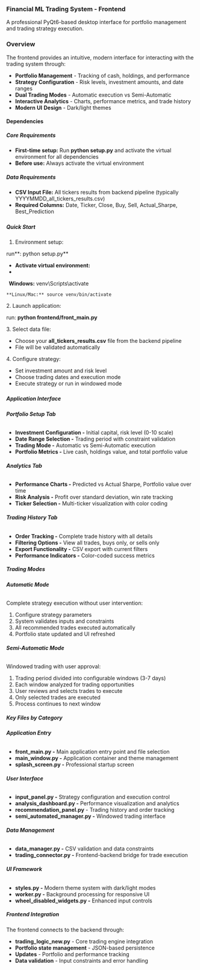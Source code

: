 ### **Financial ML Trading System - Frontend**

A professional PyQt6-based desktop interface for portfolio management and trading strategy execution.



### **Overview**

The frontend provides an intuitive, modern interface for interacting with the trading system through:

* **Portfolio Management** - Tracking of cash, holdings, and performance
* **Strategy Configuration** - Risk levels, investment amounts, and date ranges
* **Dual Trading Modes** - Automatic execution vs Semi-Automatic
* **Interactive Analytics** - Charts, performance metrics, and trade history
* **Modern** **UI** **Design** - Dark/light themes





#### **Dependencies**

##### **Core Requirements**

* **First-time setup:** Run **python setup.py** and activate the virtual environment for all dependencies
* **Before use:** Always activate the virtual environment



##### **Data Requirements**

* **CSV Input File:** All tickers results from backend pipeline (typically YYYYMMDD\_all\_tickers\_results.csv)
* **Required Columns:** Date, Ticker, Close, Buy, Sell, Actual\_Sharpe, Best\_Prediction

##### 

##### **Quick Start**

1. Environment setup:

run**: python setup.py**

* **Activate virtual environment:**
* 
**&nbsp;	Windows:** venv\\Scripts\\activate

	**Linux/Mac:** source venv/bin/activate



2\. Launch application:

run: **python frontend/front\_main.py**



3\.  Select data file:

* Choose your **all\_tickers\_results.csv** file from the backend pipeline
* File will be validated automatically



4\. Configure strategy:

* Set investment amount and risk level
* Choose trading dates and execution mode
* Execute strategy or run in windowed mode



##### 

##### **Application Interface**

###### **Portfolio Setup Tab**

* **Investment Configuration -** Initial capital, risk level (0-10 scale)
* **Date Range Selection -** Trading period with constraint validation
* **Trading Mode -** Automatic vs Semi-Automatic execution
* **Portfolio Metrics -** Live cash, holdings value, and total portfolio value



###### **Analytics Tab**

* **Performance Charts -** Predicted vs Actual Sharpe, Portfolio value over time
* **Risk Analysis -** Profit over standard deviation, win rate tracking
* **Ticker Selection -** Multi-ticker visualization with color coding



###### **Trading History Tab**

* **Order Tracking -** Complete trade history with all details
* **Filtering Options -** View all trades, buys only, or sells only
* **Export Functionality -** CSV export with current filters
* **Performance Indicators -** Color-coded success metrics





##### **Trading Modes**

###### **Automatic Mode**

Complete strategy execution without user intervention:

1. Configure strategy parameters
2. System validates inputs and constraints
3. All recommended trades executed automatically
4. Portfolio state updated and UI refreshed



###### **Semi-Automatic Mode**

Windowed trading with user approval:

1. Trading period divided into configurable windows (3-7 days)
2. Each window analyzed for trading opportunities
3. User reviews and selects trades to execute
4. Only selected trades are executed
5. Process continues to next window





##### **Key Files by Category**

###### **Application Entry**

* **front\_main.py -** Main application entry point and file selection
* **main\_window.py -** Application container and theme management
* **splash\_screen.py -** Professional startup screen



###### **User Interface**

* **input\_panel.py -** Strategy configuration and execution control
* **analysis\_dashboard.py -** Performance visualization and analytics
* **recommendation\_panel.py** - Trading history and order tracking
* **semi\_automated\_manager.py -** Windowed trading interface



###### **Data Management**

* **data\_manager.py -** CSV validation and data constraints
* **trading\_connector.py -** Frontend-backend bridge for trade execution



###### **UI Framework**

* **styles.py -** Modern theme system with dark/light modes
* **worker.py -** Background processing for responsive UI
* **wheel\_disabled\_widgets.py -** Enhanced input controls





##### **Frontend Integration**

The frontend connects to the backend through:

* **trading\_logic\_new.py** - Core trading engine integration
* **Portfolio state management** - JSON-based persistence
* **Updates** - Portfolio and performance tracking
* **Data validation** - Input constraints and error handling
